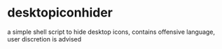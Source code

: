 # desktopiconhider
a simple shell script to hide desktop icons, contains offensive language, user discretion is advised
